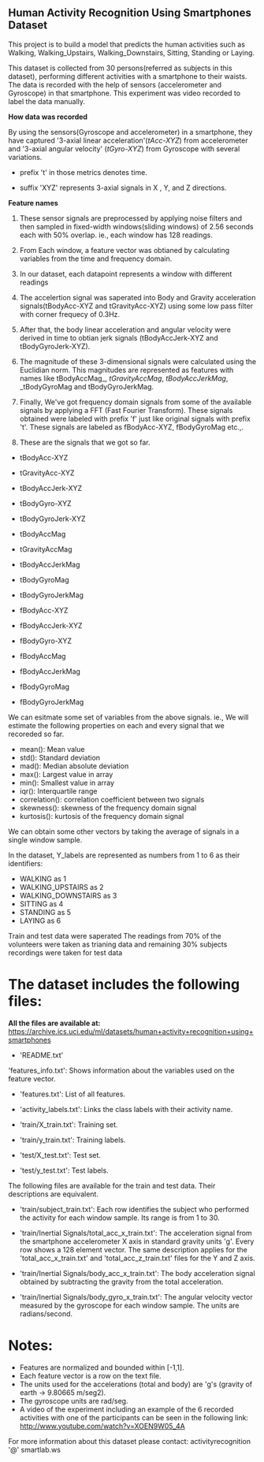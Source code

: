 ## Human Activity Recognition Using Smartphones Dataset

This project is to build a model that predicts the human activities such as Walking, Walking_Upstairs, Walking_Downstairs, Sitting, Standing or Laying.

This dataset is collected from 30 persons(referred as subjects in this dataset), performing different activities with a smartphone to their waists. The data is recorded with the help of sensors (accelerometer and Gyroscope) in that smartphone. This experiment was video recorded to label the data manually.

**How data was recorded**

By using the sensors(Gyroscope and accelerometer) in a smartphone, they have captured '3-axial linear acceleration'(_tAcc-XYZ_) from accelerometer and '3-axial angular velocity' (_tGyro-XYZ_) from Gyroscope with several variations.

- prefix 't' in those metrics denotes time.

- suffix 'XYZ' represents 3-axial signals in X , Y, and Z directions.

**Feature names**

1) These sensor signals are preprocessed by applying noise filters and then sampled in fixed-width windows(sliding windows) of 2.56 seconds each with 50% overlap. ie., each window has 128 readings.

2) From Each window, a feature vector was obtianed by calculating variables from the time and frequency domain.

3) In our dataset, each datapoint represents a window with different readings

4) The accelertion signal was saperated into Body and Gravity acceleration signals(tBodyAcc-XYZ and tGravityAcc-XYZ) using some low pass filter with corner frequecy of 0.3Hz.

5) After that, the body linear acceleration and angular velocity were derived in time to obtian jerk signals (tBodyAccJerk-XYZ and tBodyGyroJerk-XYZ).

6) The magnitude of these 3-dimensional signals were calculated using the Euclidian norm. This magnitudes are represented as features with names like tBodyAccMag_, _tGravityAccMag_, _tBodyAccJerkMag_, _tBodyGyroMag and tBodyGyroJerkMag.

7) Finally, We've got frequency domain signals from some of the available signals by applying a FFT (Fast Fourier Transform). These signals obtained were labeled with prefix 'f' just like original signals with prefix 't'. These signals are labeled as fBodyAcc-XYZ, fBodyGyroMag etc.,.

8) These are the signals that we got so far.

- tBodyAcc-XYZ
- tGravityAcc-XYZ
- tBodyAccJerk-XYZ
- tBodyGyro-XYZ
- tBodyGyroJerk-XYZ
- tBodyAccMag

- tGravityAccMag
- tBodyAccJerkMag
- tBodyGyroMag
- tBodyGyroJerkMag
- fBodyAcc-XYZ
- fBodyAccJerk-XYZ
- fBodyGyro-XYZ
- fBodyAccMag
- fBodyAccJerkMag
- fBodyGyroMag
- fBodyGyroJerkMag

We can esitmate some set of variables from the above signals. ie., We will estimate the following properties on each and every signal that we recoreded so far.

- mean(): Mean value
- std(): Standard deviation
- mad(): Median absolute deviation
- max(): Largest value in array
- min(): Smallest value in array
- iqr(): Interquartile range
- correlation(): correlation coefficient between two signals
- skewness(): skewness of the frequency domain signal
- kurtosis(): kurtosis of the frequency domain signal

We can obtain some other vectors by taking the average of signals in a single window sample.

In the dataset, Y_labels are represented as numbers from 1 to 6 as their identifiers:

- WALKING as 1
- WALKING_UPSTAIRS as 2
- WALKING_DOWNSTAIRS as 3
- SITTING as 4
- STANDING as 5
- LAYING as 6

Train and test data were saperated
The readings from 70% of the volunteers were taken as trianing data and remaining 30% subjects recordings were taken for test data

The dataset includes the following files:
=========================================

**All the files are available at:** https://archive.ics.uci.edu/ml/datasets/human+activity+recognition+using+smartphones
- 'README.txt'

'features_info.txt': Shows information about the variables used on the feature vector.

- 'features.txt': List of all features.

- 'activity_labels.txt': Links the class labels with their activity name.

- 'train/X_train.txt': Training set.

- 'train/y_train.txt': Training labels.

- 'test/X_test.txt': Test set.

- 'test/y_test.txt': Test labels.

The following files are available for the train and test data. Their descriptions are equivalent. 

- 'train/subject_train.txt': Each row identifies the subject who performed the activity for each window sample. Its range is from 1 to 30. 

- 'train/Inertial Signals/total_acc_x_train.txt': The acceleration signal from the smartphone accelerometer X axis in standard gravity units 'g'. Every row shows a 128 element vector. The same description applies for the 'total_acc_x_train.txt' and 'total_acc_z_train.txt' files for the Y and Z axis. 

- 'train/Inertial Signals/body_acc_x_train.txt': The body acceleration signal obtained by subtracting the gravity from the total acceleration. 

- 'train/Inertial Signals/body_gyro_x_train.txt': The angular velocity vector measured by the gyroscope for each window sample. The units are radians/second. 

Notes: 
======
- Features are normalized and bounded within [-1,1].
- Each feature vector is a row on the text file.
- The units used for the accelerations (total and body) are 'g's (gravity of earth -> 9.80665 m/seg2).
- The gyroscope units are rad/seg.
- A video of the experiment including an example of the 6 recorded activities with one of the participants can be seen in the following link: http://www.youtube.com/watch?v=XOEN9W05_4A

For more information about this dataset please contact: activityrecognition '@' smartlab.ws
